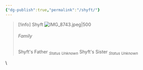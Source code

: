 ```yaml
---
{"dg-publish":true,"permalink":"/shyft/"}
---
```


>[!info] Shyft
>![IMG_8743.jpeg|500](/img/user/IMG_8743.jpeg)
>###### Family
>Shyft's Father <i><sub>Status Unknown</sub></i>
>Shyft's Sister <i><sub>Status Unknown</sub></i>


\

